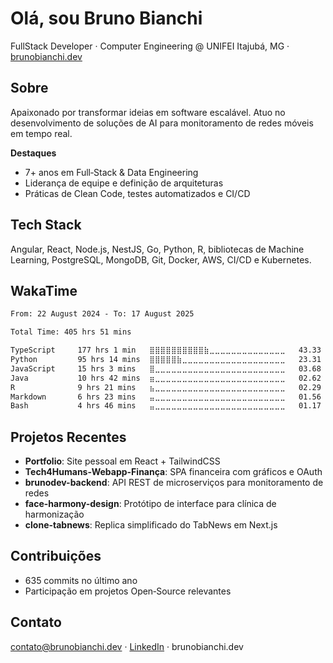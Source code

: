 

# Olá, sou Bruno Bianchi

FullStack Developer · Computer Engineering @ UNIFEI
Itajubá, MG · [brunobianchi.dev](https://brunobianchi.dev)

## Sobre

Apaixonado por transformar ideias em software escalável.
Atuo no desenvolvimento de soluções de AI para monitoramento de redes móveis em tempo real.

**Destaques**

* 7+ anos em Full‑Stack & Data Engineering
* Liderança de equipe e definição de arquiteturas
* Práticas de Clean Code, testes automatizados e CI/CD

## Tech Stack

Angular, React, Node.js, NestJS, Go, Python, R, bibliotecas de Machine Learning, PostgreSQL, MongoDB, Git, Docker, AWS, CI/CD e Kubernetes.

## WakaTime

 <!--START_SECTION:waka-->

```txt
From: 22 August 2024 - To: 17 August 2025

Total Time: 405 hrs 51 mins

TypeScript     177 hrs 1 min   ⣿⣿⣿⣿⣿⣿⣿⣿⣿⣿⣷⣀⣀⣀⣀⣀⣀⣀⣀⣀⣀⣀⣀⣀⣀   43.33 %
Python         95 hrs 14 mins  ⣿⣿⣿⣿⣿⣷⣀⣀⣀⣀⣀⣀⣀⣀⣀⣀⣀⣀⣀⣀⣀⣀⣀⣀⣀   23.31 %
JavaScript     15 hrs 3 mins   ⣿⣀⣀⣀⣀⣀⣀⣀⣀⣀⣀⣀⣀⣀⣀⣀⣀⣀⣀⣀⣀⣀⣀⣀⣀   03.68 %
Java           10 hrs 42 mins  ⣶⣀⣀⣀⣀⣀⣀⣀⣀⣀⣀⣀⣀⣀⣀⣀⣀⣀⣀⣀⣀⣀⣀⣀⣀   02.62 %
R              9 hrs 21 mins   ⣦⣀⣀⣀⣀⣀⣀⣀⣀⣀⣀⣀⣀⣀⣀⣀⣀⣀⣀⣀⣀⣀⣀⣀⣀   02.29 %
Markdown       6 hrs 23 mins   ⣤⣀⣀⣀⣀⣀⣀⣀⣀⣀⣀⣀⣀⣀⣀⣀⣀⣀⣀⣀⣀⣀⣀⣀⣀   01.56 %
Bash           4 hrs 46 mins   ⣤⣀⣀⣀⣀⣀⣀⣀⣀⣀⣀⣀⣀⣀⣀⣀⣀⣀⣀⣀⣀⣀⣀⣀⣀   01.17 %
```

<!--END_SECTION:waka-->

## Projetos Recentes

* **Portfolio**: Site pessoal em React + TailwindCSS
* **Tech4Humans-Webapp-Finança**: SPA financeira com gráficos e OAuth
* **brunodev-backend**: API REST de microserviços para monitoramento de redes
* **face-harmony-design**: Protótipo de interface para clínica de harmonização
* **clone-tabnews**: Replica simplificado do TabNews em Next.js

## Contribuições

* 635 commits no último ano
* Participação em projetos Open‑Source relevantes

## Contato

[contato@brunobianchi.dev](mailto:contato@brunobianchi.dev) · [LinkedIn](https://www.linkedin.com/in/bruno-bianchi-65a442268) · brunobianchi.dev
